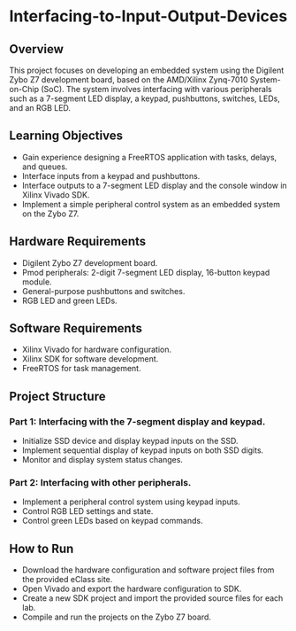 # Interfacing-to-Input-Output-Devices

## Overview
This project focuses on developing an embedded system using the Digilent Zybo Z7 development board, based on the AMD/Xilinx Zynq-7010 System-on-Chip (SoC). The system involves interfacing with various peripherals such as a 7-segment LED display, a keypad, pushbuttons, switches, LEDs, and an RGB LED.

## Learning Objectives
* Gain experience designing a FreeRTOS application with tasks, delays, and queues.
* Interface inputs from a keypad and pushbuttons.
* Interface outputs to a 7-segment LED display and the console window in Xilinx Vivado SDK.
* Implement a simple peripheral control system as an embedded system on the Zybo Z7.

## Hardware Requirements
* Digilent Zybo Z7 development board.
* Pmod peripherals: 2-digit 7-segment LED display, 16-button keypad module.
* General-purpose pushbuttons and switches.
* RGB LED and green LEDs.

## Software Requirements
* Xilinx Vivado for hardware configuration.
* Xilinx SDK for software development.
* FreeRTOS for task management.

## Project Structure
### Part 1: Interfacing with the 7-segment display and keypad.
* Initialize SSD device and display keypad inputs on the SSD.
* Implement sequential display of keypad inputs on both SSD digits.
* Monitor and display system status changes.

### Part 2: Interfacing with other peripherals.
* Implement a peripheral control system using keypad inputs.
* Control RGB LED settings and state.
* Control green LEDs based on keypad commands.

## How to Run
* Download the hardware configuration and software project files from the provided eClass site.
* Open Vivado and export the hardware configuration to SDK.
* Create a new SDK project and import the provided source files for each lab.
* Compile and run the projects on the Zybo Z7 board.
